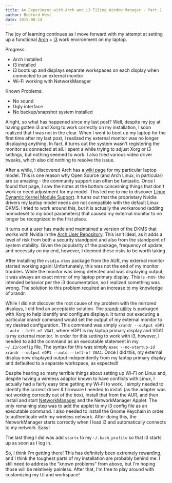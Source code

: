 ```yaml
---
title: An Experiment with Arch and i3 Tiling Window Manager - Part 2
author: Bedford West
date: 2015-08-14
---
```


The joy of learning continues as I move forward with my attempt at setting up a functional 
[Arch](https://www.archlinux.org/) + [i3](https://i3wm.org/) work
environment on my laptop. 

Progress:

  * Arch installed
  * i3 installed
  * i3 boots up and displays separate workspaces on each display when connected to an external monitor
  * Wi-Fi working with NetworkManager

Known Problems:

  * No sound
  * Ugly interface
  * No backup/snapshot system installed

Alright, so what has happened since my last post? Well, despite my joy at having gotten i3 and Xorg to work
correctly on my installation, I soon realized that I was not in the clear. When I went to boot up my laptop
for the first time after my last post, I realized my external monitor was no longer displaying anything. In
fact, it turns out the system wasn't registering the monitor as connected at all. I spent a while trying to adjust
Xorg or i3 settings, but nothing seemed to work. I also tried various video driver tweaks, which also did nothing
to resolve the issue.

After a while, I discovered Arch has a [wiki page](https://wiki.archlinux.org/index.php/Dell_Precision_M4800) for
my particular laptop model. This is one reason why Open Source (and Arch Linux, in particular) are so amazing -
the community support can often be fantastic. Once I found that page, I saw the notes at the bottom concerning
things that don't work or need adjustment for my model. This led me to me to discover
[Linux Dynamic Kernel Module Support](https://en.wikipedia.org/wiki/Dynamic_Kernel_Module_Support). It turns out
that the proprietary Nvidia drivers my laptop model needs are not compatible with the default Linux DKMS. I tried
to work around this, but it is actually the workaround (adding nomodeset to my boot parameters) that caused my 
external monitor to no longer be recognized in the first place.

It turns out a user has made and maintained a version of the DKMS that works with Nvidia in the 
[Arch User Repository](https://aur.archlinux.org/). This isn't ideal, as it adds a level of risk from both a
security standpoint and also from the standpoint of system stability. Given the popularity of the package,
frequency of update, and necessity on my end, however, I deemed these risks to be worth taking. 

After installing the `nvidia-dkms` package from the AUR, my external monitor started working again! Unfortunately,
this was not the end of my monitor troubles. While the monitor was being detected and was displaying output, it was
always an exact mirror of my laptop primary display. This is -not- the intended behavior per the i3 documentation,
so I realized something was wrong. The solution to this problem required an increase to my knowledge of xrandr.

While I did not discover the root cause of my problem with the mirrored displays, I did find an acceptable solution.
The [xrandr utility](https://wiki.archlinux.org/index.php/Xrandr) is packaged with Xorg to help identify and configure 
displays. It turns out executing a particular xrandr command would set the output of my external monitor to my desired 
configuration. This command was simply `xrandr --output eDP1 --auto --left-of VGA1`, where eDP1 is my laptop primary 
display and VGA1 is my external monitor. In order for this setting to work with i3, however, I needed to add the
command as an executable statement in my `~/.i3/config` file. The syntax for this was simply
`exec --no-startup-id xrandr --output eDP1 --auto --left-of VGA1`. Once I did this, my external display now displayed
output independently from my laptop primary display and defaulted to a separate workspace, as expected!

Despite hearing so many terrible things about setting up Wi-Fi on Linux and, despite having a wireless adaptor known
to have conflicts with Linux, I actually had a fairly easy time getting my Wi-Fi to work. I simply needed to identify
the correct driver & firmware I needed to install (as the adapter was not working correctly out of the box), install 
that from the AUR, and then install and start [NetworkManager](https://wiki.archlinux.org/index.php/NetworkManager)
and the NetworkManager Applet. The only remaining step was to add the applet to my i3 config file as an executable
command. I also needed to install the Gnome Keychain in order to authenticate with my wireless network. After doing 
this, the NetworkManager starts correctly when I load i3 and automatically connects to my network. Easy!

The last thing I did was add `startx` to my `~/.bash_profile` so that i3 starts up as soon as I log in.

So, I think I'm getting there! This has definitely been extremely rewarding, and I think the toughest parts of my
installation are probably behind me. I still need to address the "known problems" from above, but I'm hoping those
will be relatively painless. After that, I'm free to play around with customizing my UI and workspace!
